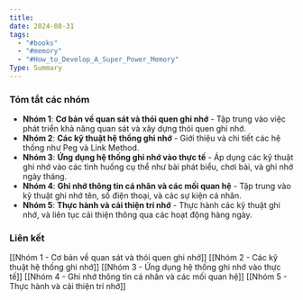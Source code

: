 ```yaml
---
title: 
date: 2024-08-31
tags:
  - "#books"
  - "#memory"
  - "#How_to_Develop_A_Super_Power_Memory"
Type: Summary
---
```

### **Tóm tắt các nhóm**

- **Nhóm 1**: **Cơ bản về quan sát và thói quen ghi nhớ** - Tập trung vào việc phát triển khả năng quan sát và xây dựng thói quen ghi nhớ.
- **Nhóm 2**: **Các kỹ thuật hệ thống ghi nhớ** - Giới thiệu và chi tiết các hệ thống như Peg và Link Method.
- **Nhóm 3**: **Ứng dụng hệ thống ghi nhớ vào thực tế** - Áp dụng các kỹ thuật ghi nhớ vào các tình huống cụ thể như bài phát biểu, chơi bài, và ghi nhớ ngày tháng.
- **Nhóm 4**: **Ghi nhớ thông tin cá nhân và các mối quan hệ** - Tập trung vào kỹ thuật ghi nhớ tên, số điện thoại, và các sự kiện cá nhân.
- **Nhóm 5**: **Thực hành và cải thiện trí nhớ** - Thực hành các kỹ thuật ghi nhớ, và liên tục cải thiện thông qua các hoạt động hàng ngày.

### Liên kết
[[Nhóm 1 - Cơ bản về quan sát và thói quen ghi nhớ]]
[[Nhóm 2 - Các kỹ thuật hệ thống ghi nhớ]]
[[Nhóm 3 - Ứng dụng hệ thống ghi nhớ vào thực tế]]
[[Nhóm 4 - Ghi nhớ thông tin cá nhân và các mối quan hệ]]
[[Nhóm 5 - Thực hành và cải thiện trí nhớ]]
